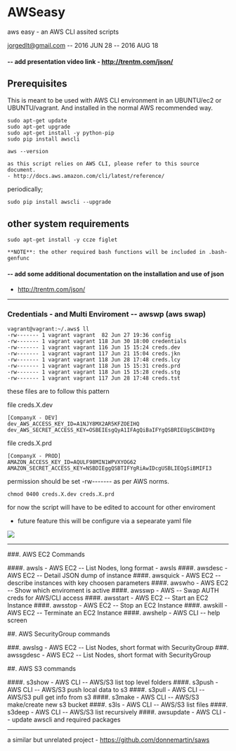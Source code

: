 # AWSeasy
 aws easy - an AWS CLI assited scripts

 jorgedlt@gmail.com -- 2016 JUN 28 -- 2016 AUG 18

#### -- add presentation video link - http://trentm.com/json/

## Prerequisites
This is meant to be used with AWS CLI environment in an UBUNTU/ec2 or UBUNTU/vagrant. And installed in the normal AWS recommended way.

	sudo apt-get update
	sudo apt-get upgrade
	sudo apt-get install -y python-pip
	sudo pip install awscli

	aws --version

	as this script relies on AWS CLI, please refer to this source document.
	- http://docs.aws.amazon.com/cli/latest/reference/

periodically;

	sudo pip install awscli --upgrade

## other system requirements

	sudo apt-get install -y ccze figlet

	**NOTE**: the other required bash functions will be included in .bash-genfunc

#### -- add some additional documentation on the installation and use of json
- http://trentm.com/json/

----

### Credentials - and Multi Enviroment -- awswp (aws swap)

	vagrant@vagrant:~/.aws$ ll
	-rw------- 1 vagrant vagrant  82 Jun 27 19:36 config
	-rw------- 1 vagrant vagrant 118 Jun 30 18:00 credentials
	-rw------- 1 vagrant vagrant 116 Jun 15 15:24 creds.dev
	-rw------- 1 vagrant vagrant 117 Jun 21 15:04 creds.jkn
	-rw------- 1 vagrant vagrant 118 Jun 28 17:48 creds.lcy
	-rw------- 1 vagrant vagrant 118 Jun 15 15:31 creds.prd
	-rw------- 1 vagrant vagrant 118 Jun 15 15:28 creds.stg
	-rw------- 1 vagrant vagrant 117 Jun 28 17:48 creds.tst

these files are to follow this pattern

file creds.X.dev

	[CompanyX - DEV]
	dev_AWS_ACCESS_KEY_ID=A1NJY8MX2AR5KFZOEIHQ
	dev_AWS_SECRET_ACCESS_KEY=OSBEIEsgQyA1IFAgQiBaIFYgQSBRIEUgSCBHIDYg


file creds.X.prd

	[CompanyX - PROD]
	AMAZON_ACCESS_KEY_ID=AQULF98MIN1WPVXYOG62
	AMAZON_SECRET_ACCESS_KEY=NSBDIEggQSBTIFYgRiAwIDcgUSBLIEQgSiBMIFI3

permission should be set -rw------- as per AWS norms.

	chmod 0400 creds.X.dev creds.X.prd

for now the script will have to be edited to account for other enviroment
- future feature this will be configure via a sepearate yaml file

![](https://dl.dropboxusercontent.com/u/8941138/GitHub%20Screen%20Images/Screen%20Shot%202016-08-18%20at%204.04.29%20PM.png)

----


###. AWS EC2 Commands

####.  awsls - AWS EC2 -- List Nodes, long format - awsls
####.  awsdesc - AWS EC2 -- Detail JSON dump of instance
####.  awsquick - AWS EC2 -- describe instances with key choosen parameters
####.  awswho - AWS EC2 -- Show which enviroment is active
####.  awsswp - AWS -- Swap AUTH creds for AWS/CLI access
####.  awsstart - AWS EC2 -- Start an EC2 Instance
####.  awsstop - AWS EC2 -- Stop an EC2 Instance
####.  awskill - AWS EC2 -- Terminate an EC2 Instance
####.  awshelp - AWS CLI -- help screen

##. AWS SecurityGroup commands

###.  awslsg - AWS EC2 -- List Nodes, short format with SecurityGroup
###.  awssgdesc - AWS EC2 -- List Nodes, short format with SecurityGroup

##. AWS S3 commands

####.  s3show - AWS CLI -- AWS/S3 list top level folders
####.  s3push - AWS CLI -- AWS/S3 push local data to s3
####.  s3pull - AWS CLI -- AWS/S3 pull get info from s3
####.  s3make - AWS CLI -- AWS/S3 make/create new s3 bucket
####.  s3ls - AWS CLI -- AWS/S3 list files
####.  s3deep - AWS CLI -- AWS/S3 list recursively
####.  awsupdate - AWS CLI -- update awscli and required packages

----

a similar but unrelated project - https://github.com/donnemartin/saws
